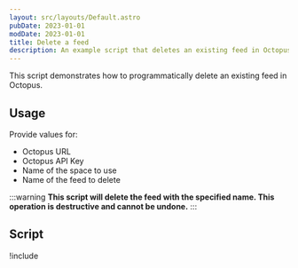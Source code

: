 ```yaml
---
layout: src/layouts/Default.astro
pubDate: 2023-01-01
modDate: 2023-01-01
title: Delete a feed
description: An example script that deletes an existing feed in Octopus using the REST API and Octopus.Client.
---
```


This script demonstrates how to programmatically delete an existing feed in Octopus.

## Usage

Provide values for:

- Octopus URL
- Octopus API Key
- Name of the space to use
- Name of the feed to delete

:::warning
**This script will delete the feed with the specified name. This operation is destructive and cannot be undone.**
:::

## Script

!include <delete-feed-scripts>
